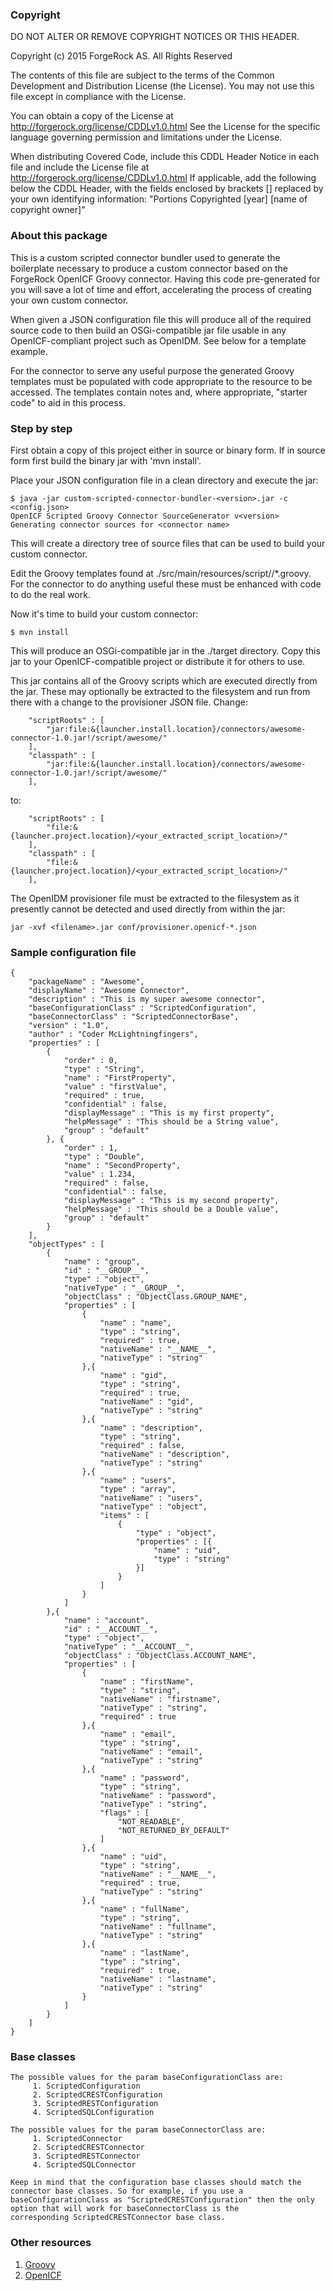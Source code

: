 ### Copyright

DO NOT ALTER OR REMOVE COPYRIGHT NOTICES OR THIS HEADER.

Copyright (c) 2015 ForgeRock AS. All Rights Reserved

The contents of this file are subject to the terms
of the Common Development and Distribution License
(the License). You may not use this file except in
compliance with the License.

You can obtain a copy of the License at
http://forgerock.org/license/CDDLv1.0.html
See the License for the specific language governing
permission and limitations under the License.

When distributing Covered Code, include this CDDL
Header Notice in each file and include the License file
at http://forgerock.org/license/CDDLv1.0.html
If applicable, add the following below the CDDL Header,
with the fields enclosed by brackets [] replaced by
your own identifying information:
"Portions Copyrighted [year] [name of copyright owner]"

### About this package

This is a custom scripted connector bundler used to generate the boilerplate necessary to produce a
custom connector based on the ForgeRock OpenICF Groovy connector.  Having this code pre-generated for
you will save a lot of time and effort, accelerating the process of creating your own custom 
connector.  

When given a JSON configuration file this will produce all of the required source code to then build an 
OSGi-compatible jar file usable in any OpenICF-compliant project such as OpenIDM.  See below for a template 
example.  

For the connector to serve any useful purpose the generated Groovy templates must be populated with
code appropriate to the resource to be accessed.  The templates contain notes and, where appropriate,
"starter code" to aid in this process.

### Step by step

First obtain a copy of this project either in source or binary form.  If in source form first build 
the binary jar with 'mvn install'.

Place your JSON configuration file in a clean directory and execute the jar:

    $ java -jar custom-scripted-connector-bundler-<version>.jar -c <config.json>
    OpenICF Scripted Groovy Connector SourceGenerator v<version>
    Generating connector sources for <connector name>

This will create a directory tree of source files that can be used to build your custom connector.

Edit the Groovy templates found at ./src/main/resources/script/<connectorname>/*.groovy. For the connector
to do anything useful these must be enhanced with code to do the real work.

Now it's time to build your custom connector:

    $ mvn install

This will produce an OSGi-compatible jar in the ./target directory.  Copy this jar to your OpenICF-compatible
project or distribute it for others to use.

This jar contains all of the Groovy scripts which are executed directly from the jar.  These may optionally
be extracted to the filesystem and run from there with a change to the provisioner JSON file. Change:

        "scriptRoots" : [
            "jar:file:&{launcher.install.location}/connectors/awesome-connector-1.0.jar!/script/awesome/"
        ],
        "classpath" : [
            "jar:file:&{launcher.install.location}/connectors/awesome-connector-1.0.jar!/script/awesome/"
        ],

to:

        "scriptRoots" : [
            "file:&{launcher.project.location}/<your_extracted_script_location>/"
        ],
        "classpath" : [
            "file:&{launcher.project.location}/<your_extracted_script_location>/"
        ],

The OpenIDM provisioner file must be extracted to the filesystem as it presently cannot be detected and used
directly from within the jar:

    jar -xvf <filename>.jar conf/provisioner.openicf-*.json

### Sample configuration file

    {
        "packageName" : "Awesome",
        "displayName" : "Awesome Connector",
        "description" : "This is my super awesome connector",
        "baseConfigurationClass" : "ScriptedConfiguration",
        "baseConnectorClass" : "ScriptedConnectorBase",
        "version" : "1.0",
        "author" : "Coder McLightningfingers",
        "properties" : [
            {
                "order" : 0,
                "type" : "String",
                "name" : "FirstProperty",
                "value" : "firstValue",
                "required" : true,
                "confidential" : false,
                "displayMessage" : "This is my first property",
                "helpMessage" : "This should be a String value",
                "group" : "default"
            }, {
                "order" : 1,
                "type" : "Double",
                "name" : "SecondProperty",
                "value" : 1.234,
                "required" : false,
                "confidential" : false,
                "displayMessage" : "This is my second property",
                "helpMessage" : "This should be a Double value",
                "group" : "default"
            }
        ],
        "objectTypes" : [
            {
                "name" : "group",
                "id" : "__GROUP__",
                "type" : "object",
                "nativeType" : "__GROUP__",
                "objectClass" : "ObjectClass.GROUP_NAME",
                "properties" : [
                    {
                        "name" : "name",
                        "type" : "string",
                        "required" : true,
                        "nativeName" : "__NAME__",
                        "nativeType" : "string"
                    },{
                        "name" : "gid",
                        "type" : "string",
                        "required" : true,
                        "nativeName" : "gid",
                        "nativeType" : "string"
                    },{
                        "name" : "description",
                        "type" : "string",
                        "required" : false,
                        "nativeName" : "description",
                        "nativeType" : "string"
                    },{
                        "name" : "users",
                        "type" : "array",
                        "nativeName" : "users",
                        "nativeType" : "object",
                        "items" : [
                            {
                                "type" : "object",
                                "properties" : [{
                                    "name" : "uid",
                                    "type" : "string"
                                }]
                            }
                        ]
                    }
                ]
            },{
                "name" : "account",
                "id" : "__ACCOUNT__",
                "type" : "object",
                "nativeType" : "__ACCOUNT__",
                "objectClass" : "ObjectClass.ACCOUNT_NAME",
                "properties" : [
                    {
                        "name" : "firstName",
                        "type" : "string",
                        "nativeName" : "firstname",
                        "nativeType" : "string",
                        "required" : true
                    },{
                        "name" : "email",
                        "type" : "string",
                        "nativeName" : "email",
                        "nativeType" : "string"
                    },{
                        "name" : "password",
                        "type" : "string",
                        "nativeName" : "password",
                        "nativeType" : "string",
                        "flags" : [
                            "NOT_READABLE",
                            "NOT_RETURNED_BY_DEFAULT"
                        ]
                    },{
                        "name" : "uid",
                        "type" : "string",
                        "nativeName" : "__NAME__",
                        "required" : true,
                        "nativeType" : "string"
                    },{
                        "name" : "fullName",
                        "type" : "string",
                        "nativeName" : "fullname",
                        "nativeType" : "string"
                    },{
                        "name" : "lastName",
                        "type" : "string",
                        "required" : true,
                        "nativeName" : "lastname",
                        "nativeType" : "string"
                    }
                ]
            }
        ]
    }
    
### Base classes 
    The possible values for the param baseConfigurationClass are:
         1. ScriptedConfiguration
         2. ScriptedCRESTConfiguration
         3. ScriptedRESTConfiguration
         4. ScriptedSQLConfiguration

    The possible values for the param baseConnectorClass are:
         1. ScriptedConnector
         2. ScriptedCRESTConnector
         3. ScriptedRESTConnector
         4. ScriptedSQLConnector

    Keep in mind that the configuration base classes should match the connector base classes. So for example, if you use a
    baseConfigurationClass as "ScriptedCRESTConfiguration" then the only option that will work for baseConnectorClass is the
    corresponding ScriptedCRESTConnector base class.

### Other resources

1. [Groovy](http://groovy-lang.org)
2. [OpenICF](http://openicf.forgerock.org)









